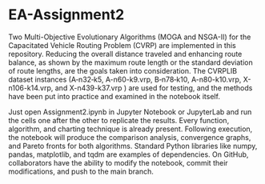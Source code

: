 # EA-Assignment2

Two Multi-Objective Evolutionary Algorithms (MOGA and NSGA-II) for the Capacitated Vehicle Routing Problem (CVRP) are implemented in this repository. Reducing the overall distance traveled and enhancing route balance, as shown by the maximum route length or the standard deviation of route lengths, are the goals taken into consideration. The CVRPLIB dataset instances (A‑n32‑k5, A-n60-k9.vrp, B‑n78‑k10, A-n80-k10.vrp, X-n106-k14.vrp, and X-n439-k37.vrp ) are used for testing, and the methods have been put into practice and examined in the notebook itself.

Just open Assignment2.ipynb in Jupyter Notebook or JupyterLab and run the cells one after the other to replicate the results. Every function, algorithm, and charting technique is already present. Following execution, the notebook will produce the comparison analysis, convergence graphs, and Pareto fronts for both algorithms. Standard Python libraries like numpy, pandas, matplotlib, and tqdm are examples of dependencies. On GitHub, collaborators have the ability to modify the notebook, commit their modifications, and push to the main branch.
